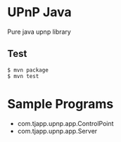 # UPnP Java #

Pure java upnp library

## Test ##

```
$ mvn package
$ mvn test
```

# Sample Programs #

* com.tjapp.upnp.app.ControlPoint
* com.tjapp.upnp.app.Server
